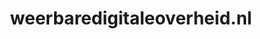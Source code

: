 ---
layout: post
title:  "weerbaredigitaleoverheid.nl"
internal_url:  "/dutchgov/weerbaredigitaleoverheid.nl.html"
categories: dutchgov
---